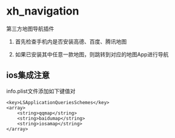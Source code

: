 # xh_navigation

第三方地图导航插件

1. 首先检查手机内是否安装高德、百度、腾讯地图

2. 如果已安装其中任意一款地图，则跳转到对应的地图App进行导航

## ios集成注意

info.plist文件添加如下键值对
```
<key>LSApplicationQueriesSchemes</key>
<array>
    <string>qqmap</string>
    <string>baidumap</string>
    <string>iosamap</string>
</array>
```

